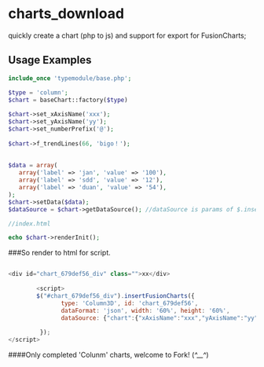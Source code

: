charts_download
===============

quickly create a chart (php to js) and support for export for FusionCharts;


## Usage Examples

```php
include_once 'typemodule/base.php';

$type = 'column';
$chart = baseChart::factory($type)
        
$chart->set_xAxisName('xxx');
$chart->set_yAxisName('yy');
$chart->set_numberPrefix('@');
        
$chart->f_trendLines(66, 'bigo！');
        
        
$data = array(
   array('label' => 'jan', 'value' => '100'),
   array('label' => 'sdd', 'value' => '12'),
   array('label' => 'duan', 'value' => '54'),
);
$chart->setData($data);
$dataSource = $chart->getDataSource(); //dataSource is params of $.insertFusionCharts()

//index.html

echo $chart->renderInit();

```

###So 
   render to html for script.

```js

<div id="chart_679def56_div" class="">xx</div>
        
        <script>
        $("#chart_679def56_div").insertFusionCharts({
               type: 'Column3D', id: 'chart_679def56',
               dataFormat: 'json', width: '60%', height: '60%',
               dataSource: {"chart":{"xAxisName":"xxx","yAxisName":"yy","numberPrefix":"@"},"trendlines":{"line":[{"startValue":66,"displayvalue":"\u4f60\u5988\uff01","color":"009933"}]},"data":[{"label":"jan","value":"100"},{"label":"sdd","value":"12"},{"label":"duan","value":"54"}]}
    
         });
</script> 

```

####Only completed 'Colunm' charts, welcome to Fork! (*^__^*) 
